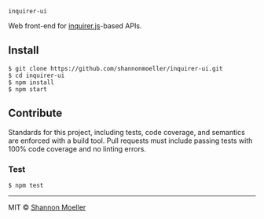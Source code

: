 `inquirer-ui`

Web front-end for [inquirer.js](https://github.com/SBoudrias/Inquirer.js/)-based APIs.

## Install

    $ git clone https://github.com/shannonmoeller/inquirer-ui.git
    $ cd inquirer-ui
    $ npm install
    $ npm start

## Contribute

Standards for this project, including tests, code coverage, and semantics are enforced with a build tool. Pull requests must include passing tests with 100% code coverage and no linting errors.

### Test

    $ npm test

----

MIT © [Shannon Moeller](http://shannonmoeller.com)

